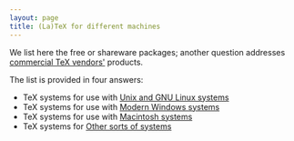 ```yaml
---
layout: page
title: (La)TeX for different machines
---
```


We list here the free or shareware packages;
  another question addresses
  [commercial TeX vendors'](./FAQ-commercial.html) products.

The list is provided in four answers:
  

-  TeX systems for use with
    [Unix and GNU Linux systems](./FAQ-sysunix.html)
-  TeX systems for use with 
    [Modern Windows systems](./FAQ-syswin32.html)
-  TeX systems for use with 
    [Macintosh systems](./FAQ-sysmac.html)
-  TeX systems for 
    [Other sorts of systems](./FAQ-sysother.html)

